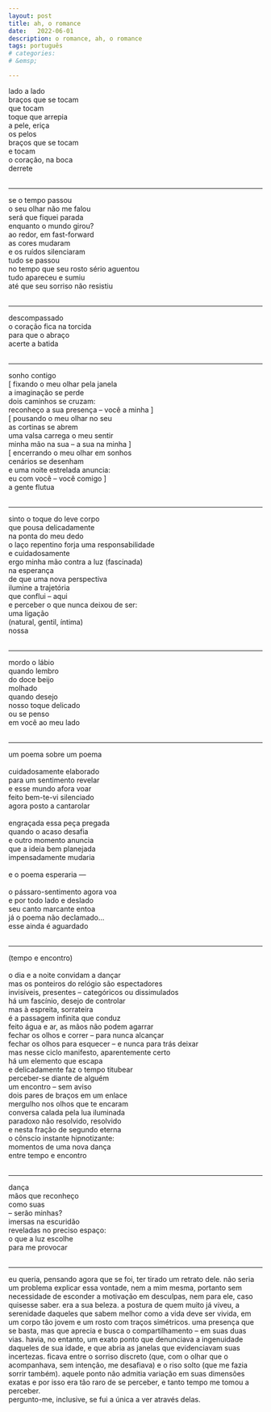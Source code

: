 ```yaml
---
layout: post
title: ah, o romance
date:   2022-06-01
description: o romance, ah, o romance
tags: português
# categories: 
# &emsp;

---
```



lado a lado
<br> braços que se tocam
<br> que tocam
<br> toque que arrepia
<br> a pele, eriça 
<br> os pelos
<br> braços que se tocam
<br> e tocam
<br> o coração, na boca
<br> derrete
<br>
<br>

<hr>
se o tempo passou
<br> o seu olhar não me falou
<br> será que fiquei parada
<br> enquanto o mundo girou?
<br> ao redor, em fast-forward
<br> as cores mudaram
<br> e os ruídos silenciaram
<br> tudo se passou
<br> no tempo que seu rosto sério aguentou
<br> tudo apareceu e sumiu
<br> até que seu sorriso não resistiu
<br>
<br>

<hr>
descompassado
<br> o coração fica na torcida
<br> para que o abraço
<br> acerte a batida
<br>
<br>

<hr>
sonho contigo
<br> [ fixando o meu olhar pela janela
<br> a imaginação se perde
<br> dois caminhos se cruzam:
<br> reconheço a sua presença – você a minha ]
<br> [ pousando o meu olhar no seu
<br> as cortinas se abrem
<br> uma valsa carrega o meu sentir
<br> minha mão na sua – a sua na minha ]
<br> [ encerrando o meu olhar em sonhos
<br> cenários se desenham
<br> e uma noite estrelada anuncia:
<br> eu com você – você comigo ]
<br> a gente flutua
<br>
<br>

<hr>
sinto o toque do leve corpo 
<br> que pousa delicadamente
<br> na ponta do meu dedo
<br> o laço repentino forja uma responsabilidade
<br> e cuidadosamente
<br> ergo minha mão contra a luz (fascinada)
<br> na esperança
<br> de que uma nova perspectiva 
<br> ilumine a trajetória
<br> que conflui – aqui
<br> e perceber o que nunca deixou de ser:
<br> uma ligação
<br> (natural, gentil, íntima)
<br> nossa
<br>
<br>

<hr>
mordo o lábio
<br> quando lembro
<br> do doce beijo
<br> molhado
<br> quando desejo
<br> nosso toque delicado
<br> ou se penso
<br> em você ao meu lado
<br>
<br>

<hr>
um poema sobre um poema
<br> 
<br> cuidadosamente elaborado
<br> para um sentimento revelar
<br> e esse mundo afora voar
<br> feito bem-te-vi silenciado
<br> agora posto a cantarolar
<br> 
<br> engraçada essa peça pregada
<br> quando o acaso desafia
<br> e outro momento anuncia
<br> que a ideia bem planejada
<br> impensadamente mudaria
<br> 
<br> e o poema esperaria —
<br>
<br> o pássaro-sentimento agora voa 
<br> e por todo lado e deslado
<br> seu canto marcante entoa
<br> já o poema não declamado...
<br> esse ainda é aguardado
<br>
<br>

<hr>
(tempo e encontro)
<br> 
<br> o dia e a noite convidam a dançar
<br> mas os ponteiros do relógio são espectadores
<br> invisíveis, presentes – categóricos ou dissimulados
<br> há um fascínio, desejo de controlar
<br> mas à espreita, sorrateira
<br> é a passagem infinita que conduz
<br> feito água e ar, as mãos não podem agarrar
<br> fechar os olhos e correr – para nunca alcançar
<br> fechar os olhos para esquecer – e nunca para trás deixar
<br> mas nesse ciclo manifesto, aparentemente certo
<br> há um elemento que escapa
<br> e delicadamente faz o tempo titubear
<br> perceber-se diante de alguém
<br> um encontro – sem aviso
<br> dois pares de braços em um enlace
<br> mergulho nos olhos que te encaram
<br> conversa calada pela lua iluminada
<br> paradoxo não resolvido, resolvido
<br> e nesta fração de segundo eterna
<br> o cônscio instante hipnotizante:
<br> momentos de uma nova dança
<br> entre tempo e encontro
<br>
<br>

<hr>
dança
<br> mãos que reconheço
<br> como suas
<br> – serão minhas?
<br> imersas na escuridão
<br> reveladas no preciso espaço:
<br> o que a luz escolhe
<br> para me provocar
<br>
<br>

<hr>
eu queria, pensando agora que se foi, ter tirado um retrato dele. não seria um problema explicar essa vontade, nem a mim mesma, portanto sem necessidade de esconder a motivação em desculpas, nem para ele, caso quisesse saber. era a sua beleza. a postura de quem muito já viveu, a serenidade daqueles que sabem melhor como a vida deve ser vivida, em um corpo tão jovem e um rosto com traços simétricos. uma presença que se basta, mas que aprecia e busca o compartilhamento – em suas duas vias. havia, no entanto, um exato ponto que denunciava a ingenuidade daqueles de sua idade, e que abria as janelas que evidenciavam suas incertezas. ficava entre o sorriso discreto (que, com o olhar que o acompanhava, sem intenção, me desafiava) e o riso solto (que me fazia sorrir também). aquele ponto não admitia variação em suas dimensões exatas e por isso era tão raro de se perceber, e tanto tempo me tomou a perceber.
<br> pergunto-me, inclusive, se fui a única a ver através delas.
<br>
<br>

